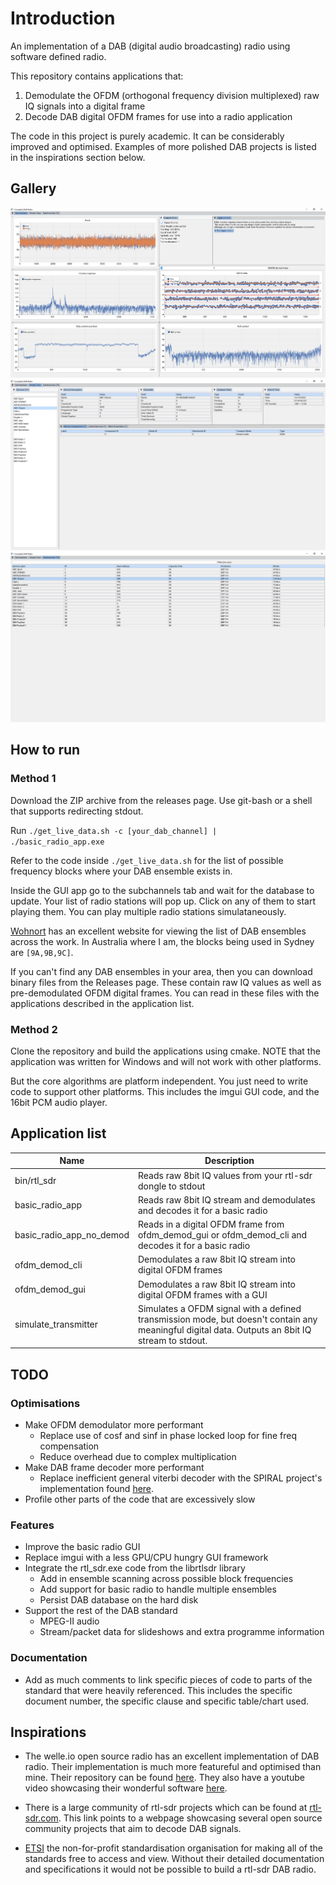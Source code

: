 # Introduction
An implementation of a DAB (digital audio broadcasting) radio using software defined radio. 

This repository contains applications that:
1. Demodulate the OFDM (orthogonal frequency division multiplexed) raw IQ signals into a digital frame
2. Decode DAB digital OFDM frames for use into a radio application

The code in this project is purely academic. It can be considerably improved and optimised. Examples of more polished DAB projects is listed in the inspirations section below.

## Gallery
![OFDM Demodulator GUI](docs/gallery/ofdm_demodulator_gui.png)
![Simple Radio GUI](docs/gallery/simple_radio_gui.png)
![Subchannels List GUI](docs/gallery/subchannels_list_gui.png)

## How to run
### Method 1
Download the ZIP archive from the releases page. 
Use git-bash or a shell that supports redirecting stdout. 

Run <code>./get_live_data.sh -c [your_dab_channel] | ./basic_radio_app.exe</code>

Refer to the code inside <code>./get_live_data.sh</code> for the list of possible frequency blocks where your DAB ensemble exists in.

Inside the GUI app go to the subchannels tab and wait for the database to update. Your list of radio stations will pop up. Click on any of them to start playing them. You can play multiple radio stations simulataneously.

[Wohnort](http://www.wohnort.org/dab/australia.html) has an excellent website for viewing the list of DAB ensembles across the work. In Australia where I am, the blocks being used in Sydney are <code>[9A,9B,9C]</code>.

If you can't find any DAB ensembles in your area, then you can download binary files from the Releases page. These contain raw IQ values as well as pre-demodulated OFDM digital frames. You can read in these files with the applications described in the application list.

### Method 2
Clone the repository and build the applications using cmake. NOTE that the application was written for Windows and will not work with other platforms.

But the core algorithms are platform independent. You just need to write code to support other platforms. This includes the imgui GUI code, and the 16bit PCM audio player.

## Application list
| Name | Description |
| --- | --- |
| bin/rtl_sdr | Reads raw 8bit IQ values from your rtl-sdr dongle to stdout |
| basic_radio_app | Reads raw 8bit IQ stream and demodulates and decodes it for a basic radio |
| basic_radio_app_no_demod | Reads in a digital OFDM frame from ofdm_demod_gui or ofdm_demod_cli and decodes it for a basic radio |
| ofdm_demod_cli | Demodulates a raw 8bit IQ stream into digital OFDM frames |
| ofdm_demod_gui | Demodulates a raw 8bit IQ stream into digital OFDM frames with a GUI |
| simulate_transmitter | Simulates a OFDM signal with a defined transmission mode, but doesn't contain any meaningful digital data. Outputs an 8bit IQ stream to stdout. |

## TODO
### Optimisations
- Make OFDM demodulator more performant
    - Replace use of cosf and sinf in phase locked loop for fine freq compensation
    - Reduce overhead due to complex multiplication
- Make DAB frame decoder more performant
    - Replace inefficient general viterbi decoder with the SPIRAL project's implementation found [here](https://www.spiral.net/software/viterbi.html). 
- Profile other parts of the code that are excessively slow

### Features
- Improve the basic radio GUI
- Replace imgui with a less GPU/CPU hungry GUI framework
- Integrate the rtl_sdr.exe code from the librtlsdr library 
    - Add in ensemble scanning across possible block frequencies
    - Add support for basic radio to handle multiple ensembles
    - Persist DAB database on the hard disk
- Support the rest of the DAB standard
    - MPEG-II audio
    - Stream/packet data for slideshows and extra programme information

### Documentation
- Add as much comments to link specific pieces of code to parts of the standard that were heavily referenced. This includes the specific document number, the specific clause and specific table/chart used.

## Inspirations
- The welle.io open source radio has an excellent implementation of DAB radio. Their implementation is much more featureful and optimised than mine. Their repository can be found [here](https://github.com/albrechtl/welle.io). They also have a youtube video showcasing their wonderful software [here](https://www.youtube.com/watch?v=IJcgdmud-AI). 

- There is a large community of rtl-sdr projects which can be found at [rtl-sdr.com](https://www.rtl-sdr.com/tag/dab/). This link points to a webpage showcasing several open source community projects that aim to decode DAB signals.

- [ETSI](https://www.etsi.org/standards) the non-for-profit standardisation organisation for making all of the standards free to access and view. Without their detailed documentation and specifications it would not be possible to build a rtl-sdr DAB radio.